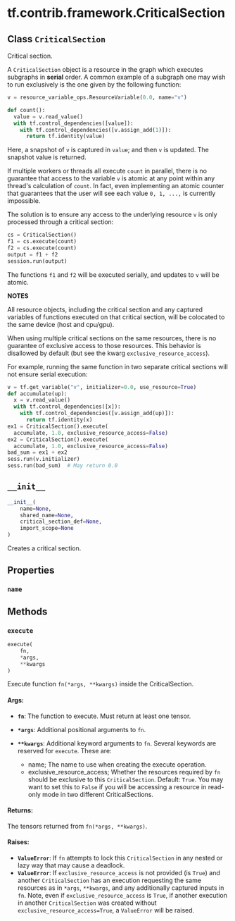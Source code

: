 <div itemscope itemtype="http://developers.google.com/ReferenceObject">
<meta itemprop="name" content="tf.contrib.framework.CriticalSection" />
<meta itemprop="path" content="Stable" />
<meta itemprop="property" content="name"/>
<meta itemprop="property" content="__init__"/>
<meta itemprop="property" content="execute"/>
</div>

# tf.contrib.framework.CriticalSection

## Class `CriticalSection`



Critical section.

A `CriticalSection` object is a resource in the graph which executes subgraphs
in **serial** order.  A common example of a subgraph one may wish to run
exclusively is the one given by the following function:

```python
v = resource_variable_ops.ResourceVariable(0.0, name="v")

def count():
  value = v.read_value()
  with tf.control_dependencies([value]):
    with tf.control_dependencies([v.assign_add(1)]):
      return tf.identity(value)
```

Here, a snapshot of `v` is captured in `value`; and then `v` is updated.
The snapshot value is returned.

If multiple workers or threads all execute `count` in parallel, there is no
guarantee that access to the variable `v` is atomic at any point within
any thread's calculation of `count`.  In fact, even implementing an atomic
counter that guarantees that the user will see each value `0, 1, ...,` is
currently impossible.

The solution is to ensure any access to the underlying resource `v` is
only processed through a critical section:

```python
cs = CriticalSection()
f1 = cs.execute(count)
f2 = cs.execute(count)
output = f1 + f2
session.run(output)
```
The functions `f1` and `f2` will be executed serially, and updates to `v`
will be atomic.

**NOTES**

All resource objects, including the critical section and any captured
variables of functions executed on that critical section, will be
colocated to the same device (host and cpu/gpu).

When using multiple critical sections on the same resources, there is no
guarantee of exclusive access to those resources.  This behavior is disallowed
by default (but see the kwarg `exclusive_resource_access`).

For example, running the same function in two separate critical sections
will not ensure serial execution:

```python
v = tf.get_variable("v", initializer=0.0, use_resource=True)
def accumulate(up):
  x = v.read_value()
  with tf.control_dependencies([x]):
    with tf.control_dependencies([v.assign_add(up)]):
      return tf.identity(x)
ex1 = CriticalSection().execute(
  accumulate, 1.0, exclusive_resource_access=False)
ex2 = CriticalSection().execute(
  accumulate, 1.0, exclusive_resource_access=False)
bad_sum = ex1 + ex2
sess.run(v.initializer)
sess.run(bad_sum)  # May return 0.0
```

<h2 id="__init__"><code>__init__</code></h2>

``` python
__init__(
    name=None,
    shared_name=None,
    critical_section_def=None,
    import_scope=None
)
```

Creates a critical section.



## Properties

<h3 id="name"><code>name</code></h3>





## Methods

<h3 id="execute"><code>execute</code></h3>

``` python
execute(
    fn,
    *args,
    **kwargs
)
```

Execute function `fn(*args, **kwargs)` inside the CriticalSection.

#### Args:

* <b>`fn`</b>: The function to execute.  Must return at least one tensor.
* <b>`*args`</b>: Additional positional arguments to `fn`.
* <b>`**kwargs`</b>: Additional keyword arguments to `fn`.
    Several keywords are reserved for `execute`.  These are:

    - name; The name to use when creating the execute operation.
    - exclusive_resource_access; Whether the resources required by
      `fn` should be exclusive to this `CriticalSection`.  Default: `True`.
      You may want to set this to `False` if you will be accessing a
      resource in read-only mode in two different CriticalSections.


#### Returns:

The tensors returned from `fn(*args, **kwargs)`.


#### Raises:

* <b>`ValueError`</b>: If `fn` attempts to lock this `CriticalSection` in any nested
    or lazy way that may cause a deadlock.
* <b>`ValueError`</b>: If `exclusive_resource_access` is not provided (is `True`) and
    another `CriticalSection` has an execution requesting the same
    resources as in `*args`, `**kwargs`, and any additionally captured
    inputs in `fn`.  Note, even if `exclusive_resource_access` is `True`,
    if another execution in another `CriticalSection` was created without
    `exclusive_resource_access=True`, a `ValueError` will be raised.



